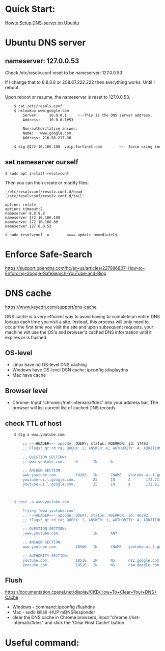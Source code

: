 # Quick Start:

[Howto Setup DNS-server on Ubuntu][1]

# Ubuntu DNS server

## nameserver: 127.0.0.53

Check /etc/resolv.conf reset to be nameserver: 127.0.0.53

If I change that to 8.8.8.8 or 208.67.222.222 then everything works. Until I reboot.

Upon reboot or resume, the nameserver is reset to 127.0.0.53.
```sh
    $ cat /etc/resolv.conf
    $ nslookup www.google.com
        Server:     10.0.0.1     <--This is the DNS server address.
        Address:    10.0.0.1#53

        Non-authoritative answer:
        Name:   www.google.com
        Address: 216.58.217.36

    $ dig @172.16.100.100  voip.fortinet.com        <-- force using inner nameserver
```

## set nameserver ourself

    $ sudo apt install resolvconf

Then you can then create or modify files:

    `/etc/resolvconf/resolv.conf.d/head`
    `/etc/resolvconf/resolv.conf.d/tail`

    options rotate
    options timeout:2
    nameserver 8.8.8.8
    nameserver 172.16.100.100
    nameserver 172.16.100.80
    nameserver 127.0.0.53

    $ sudo resolvconf -u        <=== update immediately

# Enforce Safe-Search

https://support.opendns.com/hc/en-us/articles/227986807-How-to-Enforcing-Google-SafeSearch-YouTube-and-Bing<Paste>

# DNS cache

https://www.keycdn.com/support/dns-cache

DNS cache is a very efficient way to avoid having to complete an entire DNS lookup each time you visit a site.
Instead, this process will only need to occur the first time you visit the site and upon subsequent requests,
    your machine will use the OS's and browser's cached DNS information until it expires or is flushed.

## OS-level

- Linux have no OS-level DNS caching
- Windows have OS-level DSN cache: ipconfig /displaydns
- Mac have cache

## Browser level

- Chrome:
    Input "chrome://net-internals/#dns" into your address bar,
    The browser will list current list of cached DNS records.


## check TTL of host
```sh
    $ dig a www.youtube.com

        ;; ->>HEADER<<- opcode: QUERY; status: NOERROR; id: 17463
        ;; Flags: qr rd ra; QUERY: 1; ANSWER: 6; AUTHORITY: 4; ADDITIONAL: 8

        ;; QUESTION SECTION:
        ;; www.youtube.com.     0       IN      A

        ;; ANSWER SECTION:
        www.youtube.com.        19202   IN      CNAME   youtube-ui.l.google.com.    <=== Time To Live (TTL)
        youtube-ui.l.google.com.        25      IN      A       172.217.14.206
        youtube-ui.l.google.com.        25      IN      A       172.217.14.238



    $ host -a www.youtube.com

        Trying "www.youtube.com"
        ;; ->>HEADER<<- opcode: QUERY, status: NOERROR, id: 46392
        ;; flags: qr rd ra; QUERY: 1, ANSWER: 1, AUTHORITY: 4, ADDITIONAL: 8

        ;; QUESTION SECTION:
        ;www.youtube.com.               IN      ANY

        ;; ANSWER SECTION:
        www.youtube.com.        18560   IN      CNAME   youtube-ui.l.google.com.

        ;; AUTHORITY SECTION:
        youtube.com.            18516   IN      NS      ns2.google.com.
        youtube.com.            18516   IN      NS      ns4.google.com.
```
## Flush

https://documentation.cpanel.net/display/CKB/How+To+Clear+Your+DNS+Cache

- Windows - command: ipconfig /flushdns
- Mac - sudo killall -HUP mDNSResponder
- clear the DNS cache in Chrome browsers, input "chrome://net-internals/#dns" and click the 'Clear Host Cache' button.

# Useful command:

  [1]: http://mixeduperic.com/ubuntu/seven-easy-steps-to-setting-up-an-interal-dns-server-on-ubuntu.html
